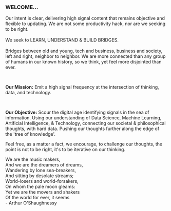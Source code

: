 ### WELCOME...

Our intent is clear, delivering high signal content that remains objective and flexible to updating. We are not some productivity hack, nor are we seeking to be right. 
<br>
<br>
We seek to LEARN, UNDERSTAND & BUILD BRIDGES. 
<br>
<br>
Bridges between old and young, tech and business, business and society, left and right, neighbor to neighbor. We are more connected than any group of humans in our known history, so we think, yet feel more disjointed than ever.

<br>

**Our Mission:**
Emit a high signal frequency at the intersection of thinking, data, and technology. 

<br>

**Our Objective:**
Scour the digital age identifying signals in the sea of information. Using our understanding of Data Science, Machine Learning, Artificial Intelligence,  & Technology, connecting our societal & philosophical thoughts, with hard data. Pushing our thoughts further along the edge of the 'tree of knowledge'.
<br>

Feel free, as a matter a fact, we encourage, to challenge our thoughts, the point is not to be right, it's to be iterative on our thinking. 


We are the music makers,\
    And we are the dreamers of dreams,\
Wandering by lone sea-breakers,\
    And sitting by desolate streams;\
World-losers and world-forsakers,\
    On whom the pale moon gleams:\
Yet we are the movers and shakers\
    Of the world for ever, it seems\
                         - Arthur O'Shaughnessy
